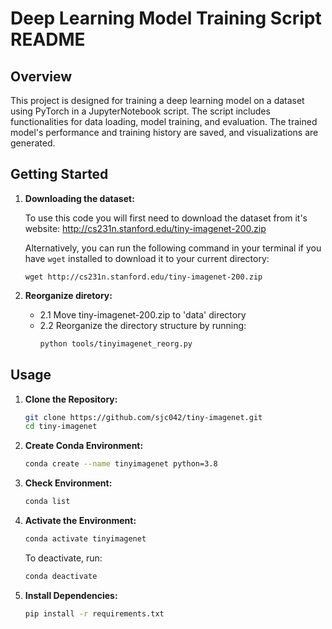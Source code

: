 # Deep Learning Model Training Script README

## Overview
This project is designed for training a deep learning model on a dataset using PyTorch in a JupyterNotebook script. The script includes functionalities for data loading, model training, and evaluation. The trained model's performance and training history are saved, and visualizations are generated.

## Getting Started
1. **Downloading the dataset:**

    To use this code you will first need to download the dataset from
    it's website: http://cs231n.stanford.edu/tiny-imagenet-200.zip

    Alternatively, you can run the following command in your terminal
    if you have `wget` installed to download it to your current directory:
    ```
    wget http://cs231n.stanford.edu/tiny-imagenet-200.zip
    ```
2. **Reorganize diretory:**

    - 2.1 
        Move tiny-imagenet-200.zip to 'data' directory
    - 2.2
        Reorganize the directory structure by running:
        ```bash
        python tools/tinyimagenet_reorg.py
        ```

## Usage
1. **Clone the Repository:**
    ```bash
    git clone https://github.com/sjc042/tiny-imagenet.git
    cd tiny-imagenet
    ```

2. **Create Conda Environment:**
    ```bash
    conda create --name tinyimagenet python=3.8
    ```

3. **Check Environment:**
    ```bash
    conda list
    ```

4. **Activate the Environment:**
    ```bash
    conda activate tinyimagenet
    ```
    To deactivate, run:
    ```bash
    conda deactivate
    ```

5. **Install Dependencies:**
    ```bash
    pip install -r requirements.txt
    ```